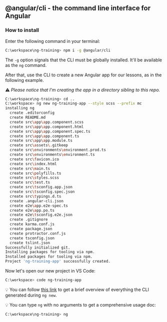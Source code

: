 ## @angular/cli - the command line interface for Angular

### How to install

Enter the following command in your terminal:

```sh
C:\workspace\ng-training> npm i -g @angular/cli
```

The `-g` option signals that the CLI must be globally installed. It'll be available as the `ng` command.

After that, use the CLI to create a new Angular app for our lessons, as in the following example.

⚠️ *Please notice that I'm creating the app in a directory sibling to this repo.*

```sh
C:\workspace\ng-training> cd ..
C:\workspace> ng new ng-training-app --style scss --prefix mc
installing ng
  create .editorconfig
  create README.md
  create src\app\app.component.scss
  create src\app\app.component.html
  create src\app\app.component.spec.ts
  create src\app\app.component.ts
  create src\app\app.module.ts
  create src\assets\.gitkeep
  create src\environments\environment.prod.ts
  create src\environments\environment.ts
  create src\favicon.ico
  create src\index.html
  create src\main.ts
  create src\polyfills.ts
  create src\styles.scss
  create src\test.ts
  create src\tsconfig.app.json
  create src\tsconfig.spec.json
  create src\typings.d.ts
  create .angular-cli.json
  create e2e\app.e2e-spec.ts
  create e2e\app.po.ts
  create e2e\tsconfig.e2e.json
  create .gitignore
  create karma.conf.js
  create package.json
  create protractor.conf.js
  create tsconfig.json
  create tslint.json
Successfully initialized git.
Installing packages for tooling via npm.
Installed packages for tooling via npm.
Project 'ng-training-app' successfully created.
```

Now let's open our new project in VS Code:

```sh
C:\workspace> code ng-training-app
```

💡 You can follow [this link](https://angular.io/guide/quickstart) to get a brief overview of everything the CLI generated during `ng new`.

💡 You can type `ng` with no arguments to get a comprehensive usage doc:

```sh
C:\workspace\ng-training> ng
```
